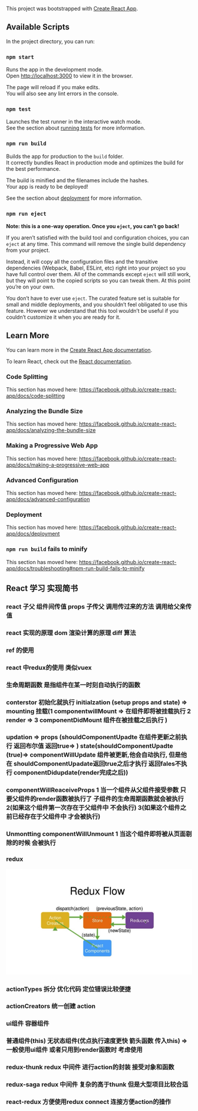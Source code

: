 This project was bootstrapped with [Create React App](https://github.com/facebook/create-react-app).

## Available Scripts

In the project directory, you can run:

### `npm start`

Runs the app in the development mode.<br>
Open [http://localhost:3000](http://localhost:3000) to view it in the browser.

The page will reload if you make edits.<br>
You will also see any lint errors in the console.

### `npm test`

Launches the test runner in the interactive watch mode.<br>
See the section about [running tests](https://facebook.github.io/create-react-app/docs/running-tests) for more information.

### `npm run build`

Builds the app for production to the `build` folder.<br>
It correctly bundles React in production mode and optimizes the build for the best performance.

The build is minified and the filenames include the hashes.<br>
Your app is ready to be deployed!

See the section about [deployment](https://facebook.github.io/create-react-app/docs/deployment) for more information.

### `npm run eject`

**Note: this is a one-way operation. Once you `eject`, you can’t go back!**

If you aren’t satisfied with the build tool and configuration choices, you can `eject` at any time. This command will remove the single build dependency from your project.

Instead, it will copy all the configuration files and the transitive dependencies (Webpack, Babel, ESLint, etc) right into your project so you have full control over them. All of the commands except `eject` will still work, but they will point to the copied scripts so you can tweak them. At this point you’re on your own.

You don’t have to ever use `eject`. The curated feature set is suitable for small and middle deployments, and you shouldn’t feel obligated to use this feature. However we understand that this tool wouldn’t be useful if you couldn’t customize it when you are ready for it.

## Learn More

You can learn more in the [Create React App documentation](https://facebook.github.io/create-react-app/docs/getting-started).

To learn React, check out the [React documentation](https://reactjs.org/).

### Code Splitting

This section has moved here: https://facebook.github.io/create-react-app/docs/code-splitting

### Analyzing the Bundle Size

This section has moved here: https://facebook.github.io/create-react-app/docs/analyzing-the-bundle-size

### Making a Progressive Web App

This section has moved here: https://facebook.github.io/create-react-app/docs/making-a-progressive-web-app

### Advanced Configuration

This section has moved here: https://facebook.github.io/create-react-app/docs/advanced-configuration

### Deployment

This section has moved here: https://facebook.github.io/create-react-app/docs/deployment

### `npm run build` fails to minify

This section has moved here: https://facebook.github.io/create-react-app/docs/troubleshooting#npm-run-build-fails-to-minify
## React 学习  实现简书  
### react 子父 组件间传值 props   子传父 调用传过来的方法 调用给父亲传值

### react 实现的原理  dom 渲染计算的原理   diff  算法

### ref 的使用

### react 中redux的使用  类似vuex   

### 生命周期函数 是指组件在某一时刻自动执行的函数

### conterstor 初始化就执行  initialzation (setup props and state) =>  mounting 挂载(1 componentwillMount => 在组件即将被挂载执行 2 render => 3 componentDidMount 组件在被挂载之后执行 )

### updation  => props (shouldComponentUpadte 在组件更新之前执行 返回布尔值 返回true=> )   state(shouldComponentUpadte (true)=>  componentWillUpdate 组件被更新,他会自动执行, 但是他在 shouldComponentUpadate返回true之后才执行 返回fales不执行   componentDidupdate(render完成之后)) 

### componentWillReaceiveProps 1 当一个组件从父组件接受参数  只要父组件的render函数被执行了 子组件的生命周期函数就会被执行 2(如果这个组件第一次存在于父组件中 不会执行) 3(如果这个组件之前已经存在于父组件中 才会被执行)

### Unmontting   componentWillUnmount 1 当这个组件即将被从页面剔除的时候 会被执行

### redux
![redux](./history/redux.png 'react redux')

### actionTypes 拆分  优化代码  定位错误比较便捷
### actionCreators 统一创建 action

### ui组件 容器组件

### 普通组件(this)   无状态组件(优点执行速度更快 箭头函数  传入this) => 一般使用ui组件  或者只用到render函数时  考虑使用

### redux-thunk   redux 中间件 进行action的封装  接受对象和函数

### redux-saga  redux 中间件 复杂的高于thunk  但是大型项目比较合适

### react-redux 方便使用redux  connect 连接方便action的操作
